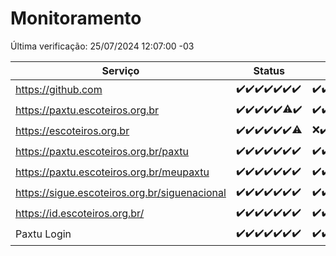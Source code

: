 # Monitoramento

Última verificação: 25/07/2024 12:07:00 -03

|Serviço|Status|Últimas 24h|
|---|---|---|
|https://github.com|<span title="2024-07-18: OK=23">✔️</span><span title="2024-07-19: OK=23">✔️</span><span title="2024-07-20: OK=24">✔️</span><span title="2024-07-21: OK=23">✔️</span><span title="2024-07-22: OK=23">✔️</span><span title="2024-07-23: OK=24">✔️</span><span title="2024-07-24: OK=15">✔️</span>|<span title="24/07/2024 12:08:00 -03 : 200">✔️</span><span title="24/07/2024 13:09:00 -03 : 200">✔️</span><span title="24/07/2024 14:06:00 -03 : 200">✔️</span><span title="24/07/2024 15:10:00 -03 : 200">✔️</span><span title="24/07/2024 16:04:00 -03 : 200">✔️</span><span title="24/07/2024 17:07:00 -03 : 200">✔️</span><span title="24/07/2024 18:07:00 -03 : 200">✔️</span><span title="24/07/2024 19:07:00 -03 : 200">✔️</span><span title="24/07/2024 20:08:00 -03 : 200">✔️</span><span title="24/07/2024 21:34:00 -03 : 200">✔️</span><span title="24/07/2024 22:57:00 -03 : 200">✔️</span><span title="24/07/2024 23:30:00 -03 : 200">✔️</span><span title="25/07/2024 00:08:00 -03 : 200">✔️</span><span title="25/07/2024 01:08:00 -03 : 200">✔️</span><span title="25/07/2024 02:07:00 -03 : 200">✔️</span><span title="25/07/2024 03:10:00 -03 : 200">✔️</span><span title="25/07/2024 04:07:00 -03 : 200">✔️</span><span title="25/07/2024 05:10:00 -03 : 200">✔️</span><span title="25/07/2024 06:07:00 -03 : 200">✔️</span><span title="25/07/2024 07:08:00 -03 : 200">✔️</span><span title="25/07/2024 08:05:00 -03 : 200">✔️</span><span title="25/07/2024 09:13:00 -03 : 200">✔️</span><span title="25/07/2024 10:11:00 -03 : 200">✔️</span><span title="25/07/2024 11:06:00 -03 : 200">✔️</span><span title="25/07/2024 12:07:00 -03 : 200">✔️</span>|
|https://paxtu.escoteiros.org.br|<span title="2024-07-18: OK=23">✔️</span><span title="2024-07-19: OK=23">✔️</span><span title="2024-07-20: OK=24">✔️</span><span title="2024-07-21: OK=23">✔️</span><span title="2024-07-22: OK=23">✔️</span><span title="2024-07-23: OK=23, Falhas=1">⚠️</span><span title="2024-07-24: OK=15">✔️</span>|<span title="24/07/2024 12:08:00 -03 : 200">✔️</span><span title="24/07/2024 13:09:00 -03 : 200">✔️</span><span title="24/07/2024 14:06:00 -03 : 200">✔️</span><span title="24/07/2024 15:10:00 -03 : 200">✔️</span><span title="24/07/2024 16:04:00 -03 : 200">✔️</span><span title="24/07/2024 17:07:00 -03 : 200">✔️</span><span title="24/07/2024 18:07:00 -03 : 200">✔️</span><span title="24/07/2024 19:07:00 -03 : 200">✔️</span><span title="24/07/2024 20:08:00 -03 : 200">✔️</span><span title="24/07/2024 21:34:00 -03 : 200">✔️</span><span title="24/07/2024 22:57:00 -03 : 200">✔️</span><span title="24/07/2024 23:30:00 -03 : 200">✔️</span><span title="25/07/2024 00:08:00 -03 : 200">✔️</span><span title="25/07/2024 01:08:00 -03 : 200">✔️</span><span title="25/07/2024 02:07:00 -03 : 200">✔️</span><span title="25/07/2024 03:10:00 -03 : 200">✔️</span><span title="25/07/2024 04:07:00 -03 : 200">✔️</span><span title="25/07/2024 05:10:00 -03 : 200">✔️</span><span title="25/07/2024 06:07:00 -03 : 200">✔️</span><span title="25/07/2024 07:08:00 -03 : 200">✔️</span><span title="25/07/2024 08:05:00 -03 : 200">✔️</span><span title="25/07/2024 09:13:00 -03 : 200">✔️</span><span title="25/07/2024 10:11:00 -03 : 200">✔️</span><span title="25/07/2024 11:06:00 -03 : 200">✔️</span><span title="25/07/2024 12:07:00 -03 : 200">✔️</span>|
|https://escoteiros.org.br|<span title="2024-07-18: OK=23">✔️</span><span title="2024-07-19: OK=23">✔️</span><span title="2024-07-20: OK=24">✔️</span><span title="2024-07-21: OK=23">✔️</span><span title="2024-07-22: OK=23">✔️</span><span title="2024-07-23: OK=24">✔️</span><span title="2024-07-24: OK=14, Falhas=1">⚠️</span>|<span title="24/07/2024 12:08:00 -03 : 0">❌</span><span title="24/07/2024 13:09:00 -03 : 200">✔️</span><span title="24/07/2024 14:06:00 -03 : 200">✔️</span><span title="24/07/2024 15:10:00 -03 : 200">✔️</span><span title="24/07/2024 16:04:00 -03 : 200">✔️</span><span title="24/07/2024 17:07:00 -03 : 200">✔️</span><span title="24/07/2024 18:07:00 -03 : 200">✔️</span><span title="24/07/2024 19:07:00 -03 : 200">✔️</span><span title="24/07/2024 20:08:00 -03 : 200">✔️</span><span title="24/07/2024 21:34:00 -03 : 200">✔️</span><span title="24/07/2024 22:57:00 -03 : 200">✔️</span><span title="24/07/2024 23:30:00 -03 : 200">✔️</span><span title="25/07/2024 00:08:00 -03 : 200">✔️</span><span title="25/07/2024 01:08:00 -03 : 200">✔️</span><span title="25/07/2024 02:07:00 -03 : 200">✔️</span><span title="25/07/2024 03:10:00 -03 : 200">✔️</span><span title="25/07/2024 04:07:00 -03 : 200">✔️</span><span title="25/07/2024 05:10:00 -03 : 200">✔️</span><span title="25/07/2024 06:07:00 -03 : 200">✔️</span><span title="25/07/2024 07:08:00 -03 : 200">✔️</span><span title="25/07/2024 08:05:00 -03 : 200">✔️</span><span title="25/07/2024 09:13:00 -03 : 200">✔️</span><span title="25/07/2024 10:11:00 -03 : 200">✔️</span><span title="25/07/2024 11:06:00 -03 : 200">✔️</span><span title="25/07/2024 12:07:00 -03 : 200">✔️</span>|
|https://paxtu.escoteiros.org.br/paxtu|<span title="2024-07-18: OK=23">✔️</span><span title="2024-07-19: OK=23">✔️</span><span title="2024-07-20: OK=24">✔️</span><span title="2024-07-21: OK=23">✔️</span><span title="2024-07-22: OK=23">✔️</span><span title="2024-07-23: OK=24">✔️</span><span title="2024-07-24: OK=15">✔️</span>|<span title="24/07/2024 12:08:00 -03 : 200">✔️</span><span title="24/07/2024 13:09:00 -03 : 200">✔️</span><span title="24/07/2024 14:06:00 -03 : 200">✔️</span><span title="24/07/2024 15:10:00 -03 : 200">✔️</span><span title="24/07/2024 16:04:00 -03 : 200">✔️</span><span title="24/07/2024 17:07:00 -03 : 200">✔️</span><span title="24/07/2024 18:07:00 -03 : 200">✔️</span><span title="24/07/2024 19:07:00 -03 : 200">✔️</span><span title="24/07/2024 20:08:00 -03 : 200">✔️</span><span title="24/07/2024 21:34:00 -03 : 200">✔️</span><span title="24/07/2024 22:57:00 -03 : 200">✔️</span><span title="24/07/2024 23:30:00 -03 : 200">✔️</span><span title="25/07/2024 00:08:00 -03 : 200">✔️</span><span title="25/07/2024 01:08:00 -03 : 200">✔️</span><span title="25/07/2024 02:07:00 -03 : 200">✔️</span><span title="25/07/2024 03:10:00 -03 : 200">✔️</span><span title="25/07/2024 04:07:00 -03 : 200">✔️</span><span title="25/07/2024 05:10:00 -03 : 200">✔️</span><span title="25/07/2024 06:07:00 -03 : 200">✔️</span><span title="25/07/2024 07:08:00 -03 : 200">✔️</span><span title="25/07/2024 08:05:00 -03 : 200">✔️</span><span title="25/07/2024 09:13:00 -03 : 200">✔️</span><span title="25/07/2024 10:11:00 -03 : 200">✔️</span><span title="25/07/2024 11:06:00 -03 : 200">✔️</span><span title="25/07/2024 12:07:00 -03 : 200">✔️</span>|
|https://paxtu.escoteiros.org.br/meupaxtu|<span title="2024-07-18: OK=23">✔️</span><span title="2024-07-19: OK=23">✔️</span><span title="2024-07-20: OK=24">✔️</span><span title="2024-07-21: OK=23">✔️</span><span title="2024-07-22: OK=23">✔️</span><span title="2024-07-23: OK=24">✔️</span><span title="2024-07-24: OK=15">✔️</span>|<span title="24/07/2024 12:08:00 -03 : 200">✔️</span><span title="24/07/2024 13:09:00 -03 : 200">✔️</span><span title="24/07/2024 14:06:00 -03 : 200">✔️</span><span title="24/07/2024 15:10:00 -03 : 200">✔️</span><span title="24/07/2024 16:04:00 -03 : 200">✔️</span><span title="24/07/2024 17:07:00 -03 : 200">✔️</span><span title="24/07/2024 18:07:00 -03 : 200">✔️</span><span title="24/07/2024 19:07:00 -03 : 200">✔️</span><span title="24/07/2024 20:08:00 -03 : 200">✔️</span><span title="24/07/2024 21:34:00 -03 : 200">✔️</span><span title="24/07/2024 22:57:00 -03 : 200">✔️</span><span title="24/07/2024 23:30:00 -03 : 200">✔️</span><span title="25/07/2024 00:08:00 -03 : 200">✔️</span><span title="25/07/2024 01:08:00 -03 : 200">✔️</span><span title="25/07/2024 02:07:00 -03 : 200">✔️</span><span title="25/07/2024 03:10:00 -03 : 200">✔️</span><span title="25/07/2024 04:07:00 -03 : 200">✔️</span><span title="25/07/2024 05:10:00 -03 : 200">✔️</span><span title="25/07/2024 06:07:00 -03 : 200">✔️</span><span title="25/07/2024 07:08:00 -03 : 200">✔️</span><span title="25/07/2024 08:05:00 -03 : 200">✔️</span><span title="25/07/2024 09:13:00 -03 : 200">✔️</span><span title="25/07/2024 10:11:00 -03 : 200">✔️</span><span title="25/07/2024 11:06:00 -03 : 200">✔️</span><span title="25/07/2024 12:07:00 -03 : 200">✔️</span>|
|https://sigue.escoteiros.org.br/siguenacional|<span title="2024-07-18: OK=23">✔️</span><span title="2024-07-19: OK=23">✔️</span><span title="2024-07-20: OK=24">✔️</span><span title="2024-07-21: OK=23">✔️</span><span title="2024-07-22: OK=23">✔️</span><span title="2024-07-23: OK=24">✔️</span><span title="2024-07-24: OK=15">✔️</span>|<span title="24/07/2024 12:08:00 -03 : 200">✔️</span><span title="24/07/2024 13:09:00 -03 : 200">✔️</span><span title="24/07/2024 14:06:00 -03 : 200">✔️</span><span title="24/07/2024 15:10:00 -03 : 200">✔️</span><span title="24/07/2024 16:04:00 -03 : 200">✔️</span><span title="24/07/2024 17:07:00 -03 : 200">✔️</span><span title="24/07/2024 18:07:00 -03 : 200">✔️</span><span title="24/07/2024 19:07:00 -03 : 200">✔️</span><span title="24/07/2024 20:08:00 -03 : 200">✔️</span><span title="24/07/2024 21:34:00 -03 : 200">✔️</span><span title="24/07/2024 22:57:00 -03 : 200">✔️</span><span title="24/07/2024 23:30:00 -03 : 200">✔️</span><span title="25/07/2024 00:08:00 -03 : 200">✔️</span><span title="25/07/2024 01:08:00 -03 : 200">✔️</span><span title="25/07/2024 02:07:00 -03 : 200">✔️</span><span title="25/07/2024 03:10:00 -03 : 200">✔️</span><span title="25/07/2024 04:07:00 -03 : 200">✔️</span><span title="25/07/2024 05:10:00 -03 : 200">✔️</span><span title="25/07/2024 06:07:00 -03 : 200">✔️</span><span title="25/07/2024 07:08:00 -03 : 200">✔️</span><span title="25/07/2024 08:05:00 -03 : 200">✔️</span><span title="25/07/2024 09:13:00 -03 : 200">✔️</span><span title="25/07/2024 10:11:00 -03 : 200">✔️</span><span title="25/07/2024 11:06:00 -03 : 200">✔️</span><span title="25/07/2024 12:07:00 -03 : 200">✔️</span>|
|https://id.escoteiros.org.br/|<span title="2024-07-18: OK=23">✔️</span><span title="2024-07-19: OK=23">✔️</span><span title="2024-07-20: OK=24">✔️</span><span title="2024-07-21: OK=23">✔️</span><span title="2024-07-22: OK=23">✔️</span><span title="2024-07-23: OK=24">✔️</span><span title="2024-07-24: OK=15">✔️</span>|<span title="24/07/2024 12:08:00 -03 : 200">✔️</span><span title="24/07/2024 13:09:00 -03 : 200">✔️</span><span title="24/07/2024 14:06:00 -03 : 200">✔️</span><span title="24/07/2024 15:10:00 -03 : 200">✔️</span><span title="24/07/2024 16:04:00 -03 : 200">✔️</span><span title="24/07/2024 17:07:00 -03 : 200">✔️</span><span title="24/07/2024 18:07:00 -03 : 200">✔️</span><span title="24/07/2024 19:07:00 -03 : 200">✔️</span><span title="24/07/2024 20:08:00 -03 : 200">✔️</span><span title="24/07/2024 21:34:00 -03 : 200">✔️</span><span title="24/07/2024 22:57:00 -03 : 200">✔️</span><span title="24/07/2024 23:30:00 -03 : 200">✔️</span><span title="25/07/2024 00:08:00 -03 : 200">✔️</span><span title="25/07/2024 01:08:00 -03 : 200">✔️</span><span title="25/07/2024 02:07:00 -03 : 200">✔️</span><span title="25/07/2024 03:10:00 -03 : 200">✔️</span><span title="25/07/2024 04:07:00 -03 : 200">✔️</span><span title="25/07/2024 05:10:00 -03 : 200">✔️</span><span title="25/07/2024 06:07:00 -03 : 200">✔️</span><span title="25/07/2024 07:08:00 -03 : 200">✔️</span><span title="25/07/2024 08:05:00 -03 : 200">✔️</span><span title="25/07/2024 09:13:00 -03 : 200">✔️</span><span title="25/07/2024 10:11:00 -03 : 200">✔️</span><span title="25/07/2024 11:06:00 -03 : 200">✔️</span><span title="25/07/2024 12:07:00 -03 : 200">✔️</span>|
|Paxtu Login|<span title="2024-07-18: OK=23">✔️</span><span title="2024-07-19: OK=23">✔️</span><span title="2024-07-20: OK=24">✔️</span><span title="2024-07-21: OK=23">✔️</span><span title="2024-07-22: OK=23">✔️</span><span title="2024-07-23: OK=24">✔️</span><span title="2024-07-24: OK=15">✔️</span>|<span title="24/07/2024 12:08:00 -03 : 200">✔️</span><span title="24/07/2024 13:09:00 -03 : 200">✔️</span><span title="24/07/2024 14:06:00 -03 : 200">✔️</span><span title="24/07/2024 15:10:00 -03 : 200">✔️</span><span title="24/07/2024 16:04:00 -03 : 200">✔️</span><span title="24/07/2024 17:07:00 -03 : 200">✔️</span><span title="24/07/2024 18:07:00 -03 : 200">✔️</span><span title="24/07/2024 19:07:00 -03 : 200">✔️</span><span title="24/07/2024 20:08:00 -03 : 200">✔️</span><span title="24/07/2024 21:34:00 -03 : 200">✔️</span><span title="24/07/2024 22:57:00 -03 : 200">✔️</span><span title="24/07/2024 23:30:00 -03 : 200">✔️</span><span title="25/07/2024 00:08:00 -03 : 200">✔️</span><span title="25/07/2024 01:08:00 -03 : 200">✔️</span><span title="25/07/2024 02:07:00 -03 : 200">✔️</span><span title="25/07/2024 03:10:00 -03 : 200">✔️</span><span title="25/07/2024 04:07:00 -03 : 200">✔️</span><span title="25/07/2024 05:10:00 -03 : 200">✔️</span><span title="25/07/2024 06:07:00 -03 : 200">✔️</span><span title="25/07/2024 07:08:00 -03 : 200">✔️</span><span title="25/07/2024 08:05:00 -03 : 200">✔️</span><span title="25/07/2024 09:13:00 -03 : 200">✔️</span><span title="25/07/2024 10:11:00 -03 : 200">✔️</span><span title="25/07/2024 11:06:00 -03 : 200">✔️</span><span title="25/07/2024 12:07:00 -03 : 200">✔️</span>|
